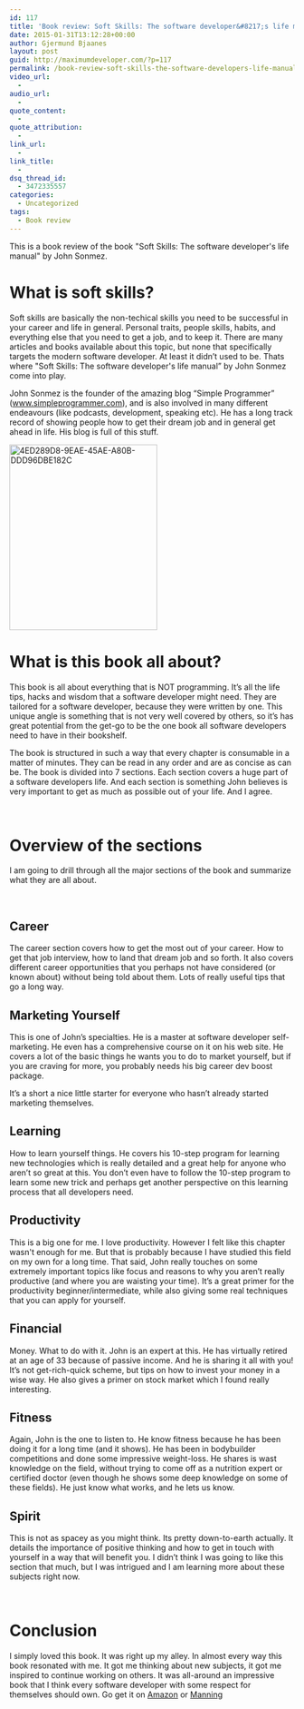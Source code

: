 ```yaml
---
id: 117
title: 'Book review: Soft Skills: The software developer&#8217;s life manual'
date: 2015-01-31T13:12:28+00:00
author: Gjermund Bjaanes
layout: post
guid: http://maximumdeveloper.com/?p=117
permalink: /book-review-soft-skills-the-software-developers-life-manual/
video_url:
  - 
audio_url:
  - 
quote_content:
  - 
quote_attribution:
  - 
link_url:
  - 
link_title:
  - 
dsq_thread_id:
  - 3472335557
categories:
  - Uncategorized
tags:
  - Book review
---
```

This is a book review of the book "Soft Skills: The software developer's life manual" by John Sonmez.

<!--more-->
# What is soft skills?

Soft skills are basically the non-techical skills you need to be successful in your career and life in general. Personal traits, people skills, habits, and everything else that you need to get a job, and to keep it. There are many articles and books available about this topic, but none that specifically targets the modern software developer. At least it didn’t used to be. Thats where "Soft Skills: The software developer's life manual” by John Sonmez come into play.

John Sonmez is the founder of the amazing blog “Simple Programmer” (www.simpleprogrammer.com), and is also involved in many different endeavours (like podcasts, development, speaking etc). He has a long track record of showing people how to get their dream job and in general get ahead in life. His blog is full of this stuff.

[<img class="alignnone wp-image-120" src="http://maximumdeveloper.com/wp-content/uploads/2015/01/4ED289D8-9EAE-45AE-A80B-DDD96DBE182C.jpg" alt="4ED289D8-9EAE-45AE-A80B-DDD96DBE182C" width="261" height="327" srcset="http://gjermundbjaanes.com/wp-content/uploads/2015/01/4ED289D8-9EAE-45AE-A80B-DDD96DBE182C.jpg 399w, http://gjermundbjaanes.com/wp-content/uploads/2015/01/4ED289D8-9EAE-45AE-A80B-DDD96DBE182C-239x300.jpg 239w" sizes="(max-width: 261px) 100vw, 261px" />](http://maximumdeveloper.com/wp-content/uploads/2015/01/4ED289D8-9EAE-45AE-A80B-DDD96DBE182C.jpg)

# What is this book all about?

This book is all about everything that is NOT programming. It’s all the life tips, hacks and wisdom that a software developer might need. They are tailored for a software developer, because they were written by one. This unique angle is something that is not very well covered by others, so it’s has great potential from the get-go to be the one book all software developers need to have in their bookshelf.

The book is structured in such a way that every chapter is consumable in a matter of minutes. They can be read in any order and are as concise as can be. The book is divided into 7 sections. Each section covers a huge part of a software developers life. And each section is something John believes is very important to get as much as possible out of your life. And I agree.

&nbsp;

# Overview of the sections

I am going to drill through all the major sections of the book and summarize what they are all about.

&nbsp;

## Career

The career section covers how to get the most out of your career. How to get that job interview, how to land that dream job and so forth. It also covers different career opportunities that you perhaps not have considered (or known about) without being told about them. Lots of really useful tips that go a long way.

## Marketing Yourself

This is one of John’s specialties. He is a master at software developer self-marketing. He even has a comprehensive course on it on his web site. He covers a lot of the basic things he wants you to do to market yourself, but if you are craving for more, you probably needs his big career dev boost package.

It’s a short a nice little starter for everyone who hasn’t already started marketing themselves.

## Learning

How to learn yourself things. He covers his 10-step program for learning new technologies which is really detailed and a great help for anyone who aren’t so great at this. You don’t even have to follow the 10-step program to learn some new trick and perhaps get another perspective on this learning process that all developers need.

## Productivity

This is a big one for me. I love productivity. However I felt like this chapter wasn't enough for me. But that is probably because I have studied this field on my own for a long time. That said, John really touches on some extremely important topics like focus and reasons to why you aren’t really productive (and where you are waisting your time). It’s a great primer for the productivity beginner/intermediate, while also giving some real techniques that you can apply for yourself.

## Financial

Money. What to do with it. John is an expert at this. He has virtually retired at an age of 33 because of passive income. And he is sharing it all with you! It’s not get-rich-quick scheme, but tips on how to invest your money in a wise way. He also gives a primer on stock market which I found really interesting.

## Fitness

Again, John is the one to listen to. He know fitness because he has been doing it for a long time (and it shows). He has been in bodybuilder competitions and done some impressive weight-loss. He shares is wast knowledge on the field, without trying to come off as a nutrition expert or certified doctor (even though he shows some deep knowledge on some of these fields). He just know what works, and he lets us know.

## Spirit

This is not as spacey as you might think. Its pretty down-to-earth actually. It details the importance of positive thinking and how to get in touch with yourself in a way that will benefit you. I didn’t think I was going to like this section that much, but I was intrigued and I am learning more about these subjects right now.

&nbsp;

# Conclusion

I simply loved this book. It was right up my alley. In almost every way this book resonated with me. It got me thinking about new subjects, it got me inspired to continue working on others. It was all-around an impressive book that I think every software developer with some respect for themselves should own. Go get it on <a title="Buy Soft Skills on Amazon" href="http://www.amazon.com/Soft-Skills-software-developers-manual/dp/1617292397" target="_blank">Amazon</a> or <a title="Buy Soft Skills on Manning" href="http://www.manning.com/sonmez/" target="_blank">Manning</a>

<div class="addtoany_share_save_container addtoany_content_bottom">
  <div class="a2a_kit a2a_kit_size_32 addtoany_list a2a_target" id="wpa2a_11">
    <a class="a2a_button_facebook" href="http://www.addtoany.com/add_to/facebook?linkurl=http%3A%2F%2Fgjermundbjaanes.com%2Fbook-review-soft-skills-the-software-developers-life-manual%2F&linkname=Book%20review%3A%20Soft%20Skills%3A%20The%20software%20developer%E2%80%99s%20life%20manual" title="Facebook" rel="nofollow" target="_blank"></a><a class="a2a_button_twitter" href="http://www.addtoany.com/add_to/twitter?linkurl=http%3A%2F%2Fgjermundbjaanes.com%2Fbook-review-soft-skills-the-software-developers-life-manual%2F&linkname=Book%20review%3A%20Soft%20Skills%3A%20The%20software%20developer%E2%80%99s%20life%20manual" title="Twitter" rel="nofollow" target="_blank"></a><a class="a2a_button_google_plus" href="http://www.addtoany.com/add_to/google_plus?linkurl=http%3A%2F%2Fgjermundbjaanes.com%2Fbook-review-soft-skills-the-software-developers-life-manual%2F&linkname=Book%20review%3A%20Soft%20Skills%3A%20The%20software%20developer%E2%80%99s%20life%20manual" title="Google+" rel="nofollow" target="_blank"></a><a class="a2a_dd addtoany_share_save" href="https://www.addtoany.com/share"></a>
  </div>
</div>